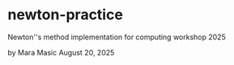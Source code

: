 # newton-practice
Newton''s method implementation for computing workshop 2025

by Mara Masic
August 20, 2025
